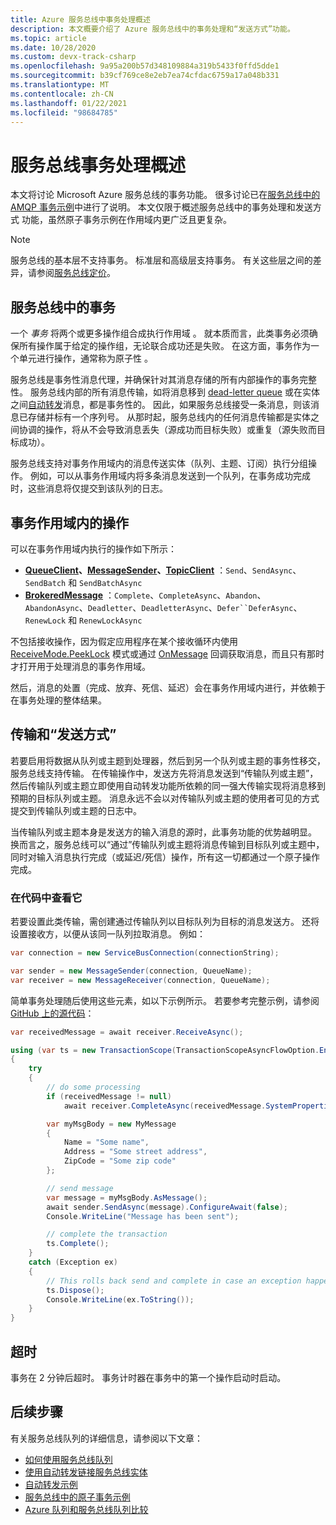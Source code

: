 ```yaml
---
title: Azure 服务总线中事务处理概述
description: 本文概要介绍了 Azure 服务总线中的事务处理和“发送方式”功能。
ms.topic: article
ms.date: 10/28/2020
ms.custom: devx-track-csharp
ms.openlocfilehash: 9a95a200b57d348109884a319b5433f0ffd5dde1
ms.sourcegitcommit: b39cf769ce8e2eb7ea74cfdac6759a17a048b331
ms.translationtype: MT
ms.contentlocale: zh-CN
ms.lasthandoff: 01/22/2021
ms.locfileid: "98684785"
---
```

# <a name="overview-of-service-bus-transaction-processing"></a>服务总线事务处理概述

本文将讨论 Microsoft Azure 服务总线的事务功能。 很多讨论已在[服务总线中的 AMQP 事务示例](https://github.com/Azure/azure-service-bus/tree/master/samples/DotNet/Microsoft.Azure.ServiceBus/TransactionsAndSendVia/TransactionsAndSendVia/AMQPTransactionsSendVia)中进行了说明。 本文仅限于概述服务总线中的事务处理和发送方式  功能，虽然原子事务示例在作用域内更广泛且更复杂。

> [!NOTE]
> 服务总线的基本层不支持事务。 标准层和高级层支持事务。 有关这些层之间的差异，请参阅[服务总线定价](https://azure.microsoft.com/pricing/details/service-bus/)。

## <a name="transactions-in-service-bus"></a>服务总线中的事务

一个 *事务* 将两个或更多操作组合成执行作用域  。 就本质而言，此类事务必须确保所有操作属于给定的操作组，无论联合成功还是失败。 在这方面，事务作为一个单元进行操作，通常称为原子性  。

服务总线是事务性消息代理，并确保针对其消息存储的所有内部操作的事务完整性。 服务总线内部的所有消息传输，如将消息移到 [dead-letter queue](service-bus-dead-letter-queues.md) 或在实体之间[自动转发](service-bus-auto-forwarding.md)消息，都是事务性的。 因此，如果服务总线接受一条消息，则该消息已存储并标有一个序列号。 从那时起，服务总线内的任何消息传输都是实体之间协调的操作，将从不会导致消息丢失（源成功而目标失败）或重复（源失败而目标成功）。

服务总线支持对事务作用域内的消息传送实体（队列、主题、订阅）执行分组操作。 例如，可以从事务作用域内将多条消息发送到一个队列，在事务成功完成时，这些消息将仅提交到该队列的日志。

## <a name="operations-within-a-transaction-scope"></a>事务作用域内的操作

可以在事务作用域内执行的操作如下所示：

* **[QueueClient](/dotnet/api/microsoft.azure.servicebus.queueclient)、[MessageSender](/dotnet/api/microsoft.azure.servicebus.core.messagesender)、[TopicClient](/dotnet/api/microsoft.azure.servicebus.topicclient)** ：`Send`、`SendAsync`、`SendBatch` 和 `SendBatchAsync`
* **[BrokeredMessage](/dotnet/api/microsoft.servicebus.messaging.brokeredmessage)** ：`Complete`、`CompleteAsync`、`Abandon`、`AbandonAsync`、`Deadletter`、`DeadletterAsync`、`Defer``DeferAsync`、`RenewLock` 和 `RenewLockAsync` 

不包括接收操作，因为假定应用程序在某个接收循环内使用 [ReceiveMode.PeekLock](/dotnet/api/microsoft.azure.servicebus.receivemode) 模式或通过 [OnMessage](/dotnet/api/microsoft.servicebus.messaging.queueclient.onmessage) 回调获取消息，而且只有那时才打开用于处理消息的事务作用域。

然后，消息的处置（完成、放弃、死信、延迟）会在事务作用域内进行，并依赖于在事务处理的整体结果。

## <a name="transfers-and-send-via"></a>传输和“发送方式”

若要启用将数据从队列或主题到处理器，然后到另一个队列或主题的事务性移交，服务总线支持传输。 在传输操作中，发送方先将消息发送到“传输队列或主题”，然后传输队列或主题立即使用自动转发功能所依赖的同一强大传输实现将消息移到预期的目标队列或主题。 消息永远不会以对传输队列或主题的使用者可见的方式提交到传输队列或主题的日志中。

当传输队列或主题本身是发送方的输入消息的源时，此事务功能的优势越明显。 换而言之，服务总线可以“通过”传输队列或主题将消息传输到目标队列或主题中，同时对输入消息执行完成（或延迟/死信）操作，所有这一切都通过一个原子操作完成。 

### <a name="see-it-in-code"></a>在代码中查看它

若要设置此类传输，需创建通过传输队列以目标队列为目标的消息发送方。 还将设置接收方，以便从该同一队列拉取消息。 例如：

```csharp
var connection = new ServiceBusConnection(connectionString);

var sender = new MessageSender(connection, QueueName);
var receiver = new MessageReceiver(connection, QueueName);
```

简单事务处理随后使用这些元素，如以下示例所示。 若要参考完整示例，请参阅 [GitHub 上的源代码](https://github.com/Azure/azure-service-bus/tree/master/samples/DotNet/Microsoft.Azure.ServiceBus/TransactionsAndSendVia/TransactionsAndSendVia/AMQPTransactionsSendVia)：

```csharp
var receivedMessage = await receiver.ReceiveAsync();

using (var ts = new TransactionScope(TransactionScopeAsyncFlowOption.Enabled))
{
    try
    {
        // do some processing
        if (receivedMessage != null)
            await receiver.CompleteAsync(receivedMessage.SystemProperties.LockToken);

        var myMsgBody = new MyMessage
        {
            Name = "Some name",
            Address = "Some street address",
            ZipCode = "Some zip code"
        };

        // send message
        var message = myMsgBody.AsMessage();
        await sender.SendAsync(message).ConfigureAwait(false);
        Console.WriteLine("Message has been sent");

        // complete the transaction
        ts.Complete();
    }
    catch (Exception ex)
    {
        // This rolls back send and complete in case an exception happens
        ts.Dispose();
        Console.WriteLine(ex.ToString());
    }
}
```

## <a name="timeout"></a>超时
事务在 2 分钟后超时。 事务计时器在事务中的第一个操作启动时启动。 

## <a name="next-steps"></a>后续步骤

有关服务总线队列的详细信息，请参阅以下文章：

* [如何使用服务总线队列](service-bus-dotnet-get-started-with-queues.md)
* [使用自动转发链接服务总线实体](service-bus-auto-forwarding.md)
* [自动转发示例](https://github.com/Azure/azure-service-bus/tree/master/samples/DotNet/Microsoft.ServiceBus.Messaging/AutoForward)
* [服务总线中的原子事务示例](https://github.com/Azure/azure-service-bus/tree/master/samples/DotNet/Microsoft.ServiceBus.Messaging/AtomicTransactions)
* [Azure 队列和服务总线队列比较](service-bus-azure-and-service-bus-queues-compared-contrasted.md)


